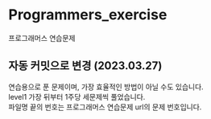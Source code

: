 # Programmers_exercise
프로그래머스 연습문제


자동 커밋으로 변경 (2023.03.27)
---
연습용으로 푼 문제이며, 가장 효율적인 방법이 아닐 수도 있습니다.<br>
level1 가장 뒤부터 1주당 세문제씩 풀었습니다.<br>
파일명 끝의 번호는 프로그래머스 연습문제 url의 문제 번호입니다.<br>


